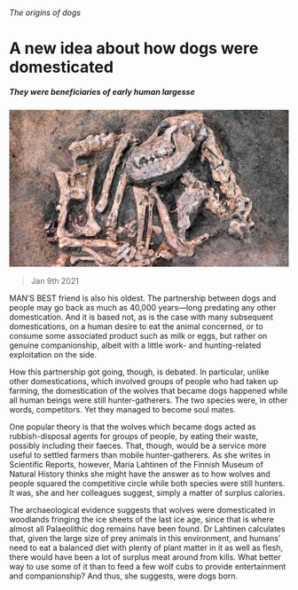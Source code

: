 ###### The origins of dogs

# A new idea about how dogs were domesticated 

##### They were beneficiaries of early human largesse 

![image](images/20210109_STP005_0.jpg) 

> Jan 9th 2021 


MAN’S BEST friend is also his oldest. The partnership between dogs and people may go back as much as 40,000 years—long predating any other domestication. And it is based not, as is the case with many subsequent domestications, on a human desire to eat the animal concerned, or to consume some associated product such as milk or eggs, but rather on genuine companionship, albeit with a little work- and hunting-related exploitation on the side.


How this partnership got going, though, is debated. In particular, unlike other domestications, which involved groups of people who had taken up farming, the domestication of the wolves that became dogs happened while all human beings were still hunter-gatherers. The two species were, in other words, competitors. Yet they managed to become soul mates.



One popular theory is that the wolves which became dogs acted as rubbish-disposal agents for groups of people, by eating their waste, possibly including their faeces. That, though, would be a service more useful to settled farmers than mobile hunter-gatherers. As she writes in Scientific Reports, however, Maria Lahtinen of the Finnish Museum of Natural History thinks she might have the answer as to how wolves and people squared the competitive circle while both species were still hunters. It was, she and her colleagues suggest, simply a matter of surplus calories.


The archaeological evidence suggests that wolves were domesticated in woodlands fringing the ice sheets of the last ice age, since that is where almost all Palaeolithic dog remains have been found. Dr Lahtinen calculates that, given the large size of prey animals in this environment, and humans’ need to eat a balanced diet with plenty of plant matter in it as well as flesh, there would have been a lot of surplus meat around from kills. What better way to use some of it than to feed a few wolf cubs to provide entertainment and companionship? And thus, she suggests, were dogs born.

